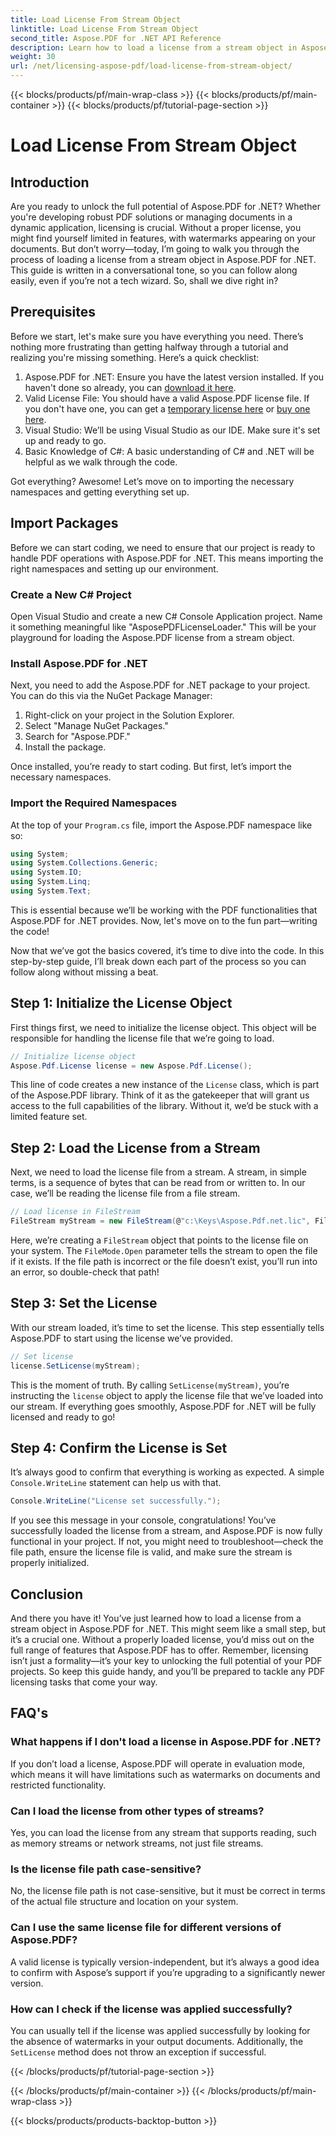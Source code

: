 ```yaml
---
title: Load License From Stream Object
linktitle: Load License From Stream Object
second_title: Aspose.PDF for .NET API Reference
description: Learn how to load a license from a stream object in Aspose.PDF for .NET with this comprehensive, step-by-step guide.
weight: 30
url: /net/licensing-aspose-pdf/load-license-from-stream-object/
---
```


{{< blocks/products/pf/main-wrap-class >}}
{{< blocks/products/pf/main-container >}}
{{< blocks/products/pf/tutorial-page-section >}}

# Load License From Stream Object

## Introduction

Are you ready to unlock the full potential of Aspose.PDF for .NET? Whether you're developing robust PDF solutions or managing documents in a dynamic application, licensing is crucial. Without a proper license, you might find yourself limited in features, with watermarks appearing on your documents. But don’t worry—today, I’m going to walk you through the process of loading a license from a stream object in Aspose.PDF for .NET. This guide is written in a conversational tone, so you can follow along easily, even if you’re not a tech wizard. So, shall we dive right in?

## Prerequisites

Before we start, let's make sure you have everything you need. There’s nothing more frustrating than getting halfway through a tutorial and realizing you're missing something. Here’s a quick checklist:

1. Aspose.PDF for .NET: Ensure you have the latest version installed. If you haven't done so already, you can [download it here](https://releases.aspose.com/pdf/net/).
2. Valid License File: You should have a valid Aspose.PDF license file. If you don't have one, you can get a [temporary license here](https://purchase.aspose.com/temporary-license/) or [buy one here](https://purchase.aspose.com/buy).
3. Visual Studio: We’ll be using Visual Studio as our IDE. Make sure it's set up and ready to go.
4. Basic Knowledge of C#: A basic understanding of C# and .NET will be helpful as we walk through the code.

Got everything? Awesome! Let’s move on to importing the necessary namespaces and getting everything set up.

## Import Packages

Before we can start coding, we need to ensure that our project is ready to handle PDF operations with Aspose.PDF for .NET. This means importing the right namespaces and setting up our environment.

### Create a New C# Project

Open Visual Studio and create a new C# Console Application project. Name it something meaningful like "AsposePDFLicenseLoader." This will be your playground for loading the Aspose.PDF license from a stream object.

### Install Aspose.PDF for .NET

Next, you need to add the Aspose.PDF for .NET package to your project. You can do this via the NuGet Package Manager:

1. Right-click on your project in the Solution Explorer.
2. Select "Manage NuGet Packages."
3. Search for "Aspose.PDF."
4. Install the package.

Once installed, you’re ready to start coding. But first, let’s import the necessary namespaces.

### Import the Required Namespaces

At the top of your `Program.cs` file, import the Aspose.PDF namespace like so:

```csharp
using System;
using System.Collections.Generic;
using System.IO;
using System.Linq;
using System.Text;
```

This is essential because we’ll be working with the PDF functionalities that Aspose.PDF for .NET provides. Now, let's move on to the fun part—writing the code!

Now that we’ve got the basics covered, it’s time to dive into the code. In this step-by-step guide, I’ll break down each part of the process so you can follow along without missing a beat.

## Step 1: Initialize the License Object

First things first, we need to initialize the license object. This object will be responsible for handling the license file that we’re going to load.

```csharp
// Initialize license object
Aspose.Pdf.License license = new Aspose.Pdf.License();
```

This line of code creates a new instance of the `License` class, which is part of the Aspose.PDF library. Think of it as the gatekeeper that will grant us access to the full capabilities of the library. Without it, we’d be stuck with a limited feature set.

## Step 2: Load the License from a Stream

Next, we need to load the license file from a stream. A stream, in simple terms, is a sequence of bytes that can be read from or written to. In our case, we’ll be reading the license file from a file stream.

```csharp
// Load license in FileStream
FileStream myStream = new FileStream(@"c:\Keys\Aspose.Pdf.net.lic", FileMode.Open);
```

Here, we’re creating a `FileStream` object that points to the license file on your system. The `FileMode.Open` parameter tells the stream to open the file if it exists. If the file path is incorrect or the file doesn’t exist, you’ll run into an error, so double-check that path!

## Step 3: Set the License

With our stream loaded, it’s time to set the license. This step essentially tells Aspose.PDF to start using the license we’ve provided.

```csharp
// Set license
license.SetLicense(myStream);
```

This is the moment of truth. By calling `SetLicense(myStream)`, you’re instructing the `license` object to apply the license file that we’ve loaded into our stream. If everything goes smoothly, Aspose.PDF for .NET will be fully licensed and ready to go!

## Step 4: Confirm the License is Set

It’s always good to confirm that everything is working as expected. A simple `Console.WriteLine` statement can help us with that.

```csharp
Console.WriteLine("License set successfully.");
```

If you see this message in your console, congratulations! You’ve successfully loaded the license from a stream, and Aspose.PDF is now fully functional in your project. If not, you might need to troubleshoot—check the file path, ensure the license file is valid, and make sure the stream is properly initialized.

## Conclusion

And there you have it! You’ve just learned how to load a license from a stream object in Aspose.PDF for .NET. This might seem like a small step, but it’s a crucial one. Without a properly loaded license, you’d miss out on the full range of features that Aspose.PDF has to offer. Remember, licensing isn’t just a formality—it’s your key to unlocking the full potential of your PDF projects. So keep this guide handy, and you’ll be prepared to tackle any PDF licensing tasks that come your way.

## FAQ's

### What happens if I don't load a license in Aspose.PDF for .NET?  
If you don’t load a license, Aspose.PDF will operate in evaluation mode, which means it will have limitations such as watermarks on documents and restricted functionality.

### Can I load the license from other types of streams?  
Yes, you can load the license from any stream that supports reading, such as memory streams or network streams, not just file streams.

### Is the license file path case-sensitive?  
No, the license file path is not case-sensitive, but it must be correct in terms of the actual file structure and location on your system.

### Can I use the same license file for different versions of Aspose.PDF?  
A valid license is typically version-independent, but it’s always a good idea to confirm with Aspose’s support if you’re upgrading to a significantly newer version.

### How can I check if the license was applied successfully?  
You can usually tell if the license was applied successfully by looking for the absence of watermarks in your output documents. Additionally, the `SetLicense` method does not throw an exception if successful.

{{< /blocks/products/pf/tutorial-page-section >}}

{{< /blocks/products/pf/main-container >}}
{{< /blocks/products/pf/main-wrap-class >}}

{{< blocks/products/products-backtop-button >}}

